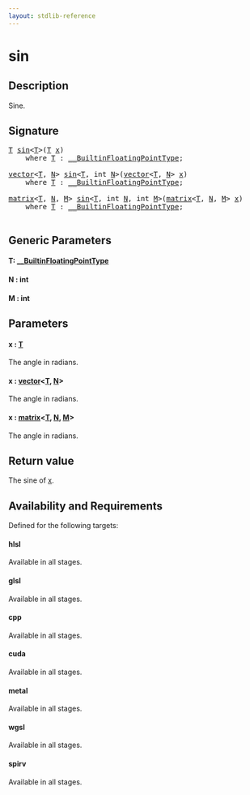 ```yaml
---
layout: stdlib-reference
---
```


# sin

## Description

Sine.



## Signature 

<pre>
<a href="sin.html#typeparam-T" class="code_type">T</a> <a href="sin.html">sin</a>&lt;<a href="sin.html#typeparam-T" class="code_type">T</a>&gt;(<a href="sin.html#typeparam-T" class="code_type">T</a> <a href="sin.html#decl-x" class="code_param">x</a>)
    <span class='code_keyword'>where</span> <a href="sin.html#typeparam-T" class="code_type">T</a> : <a href="../interfaces/0_builtinfloatingpointtype-029hm/index.html" class="code_type">__BuiltinFloatingPointType</a>;

<a href="../types/vector/index.html" class="code_type">vector</a>&lt;<a href="sin.html#typeparam-T" class="code_type">T</a>, <a href="sin.html#decl-N" class="code_var">N</a>&gt; <a href="sin.html">sin</a>&lt;<a href="sin.html#typeparam-T" class="code_type">T</a>, <span class="code_keyword">int</span> <a href="sin.html#decl-N" class="code_var">N</a>&gt;(<a href="../types/vector/index.html" class="code_type">vector</a>&lt;<a href="sin.html#typeparam-T" class="code_type">T</a>, <a href="sin.html#decl-N" class="code_var">N</a>&gt; <a href="sin.html#decl-x" class="code_param">x</a>)
    <span class='code_keyword'>where</span> <a href="sin.html#typeparam-T" class="code_type">T</a> : <a href="../interfaces/0_builtinfloatingpointtype-029hm/index.html" class="code_type">__BuiltinFloatingPointType</a>;

<a href="../types/matrix/index.html" class="code_type">matrix</a>&lt;<a href="sin.html#typeparam-T" class="code_type">T</a>, <a href="sin.html#decl-N" class="code_var">N</a>, <a href="sin.html#decl-M" class="code_var">M</a>&gt; <a href="sin.html">sin</a>&lt;<a href="sin.html#typeparam-T" class="code_type">T</a>, <span class="code_keyword">int</span> <a href="sin.html#decl-N" class="code_var">N</a>, <span class="code_keyword">int</span> <a href="sin.html#decl-M" class="code_var">M</a>&gt;(<a href="../types/matrix/index.html" class="code_type">matrix</a>&lt;<a href="sin.html#typeparam-T" class="code_type">T</a>, <a href="sin.html#decl-N" class="code_var">N</a>, <a href="sin.html#decl-M" class="code_var">M</a>&gt; <a href="sin.html#decl-x" class="code_param">x</a>)
    <span class='code_keyword'>where</span> <a href="sin.html#typeparam-T" class="code_type">T</a> : <a href="../interfaces/0_builtinfloatingpointtype-029hm/index.html" class="code_type">__BuiltinFloatingPointType</a>;

</pre>

## Generic Parameters

####  <a id="typeparam-T"></a>T: [\_\_BuiltinFloatingPointType](../interfaces/0_builtinfloatingpointtype-029hm/index.html)
####  <a id="decl-N"></a>N  : int
####  <a id="decl-M"></a>M  : int

## Parameters

####  <a id="decl-x"></a>x  : [T](sin.html#typeparam-T)
The angle in radians.

####  <a id="decl-x"></a>x  : [vector](../types/vector/index.html)\<[T](../types/vector/index.html#typeparam-T), [N](../types/vector/index.html#decl-N)\>
The angle in radians.

####  <a id="decl-x"></a>x  : [matrix](../types/matrix/index.html)\<[T](../types/matrix/t-0.html), [N](../types/matrix/index.html#decl-N), [M](../types/matrix/index.html#decl-M)\>
The angle in radians.


## Return value
The sine of <span class='code'><a href="sin.html#decl-x" class="code_param">x</a></span>.


## Availability and Requirements

Defined for the following targets:

#### hlsl
Available in all stages.

#### glsl
Available in all stages.

#### cpp
Available in all stages.

#### cuda
Available in all stages.

#### metal
Available in all stages.

#### wgsl
Available in all stages.

#### spirv
Available in all stages.



